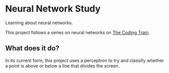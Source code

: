 # Neural Network Study

Learning about neural networks. 

This project follows a series on neural networks
on [The Coding Train](https://youtu.be/ntKn5TPHHAk?si=0DsBd9O9Rp-bqC-H).

## What does it do?

In its current form, this project uses a perceptron
to try and classify whether a point is above or below
a line that divides the screen.
